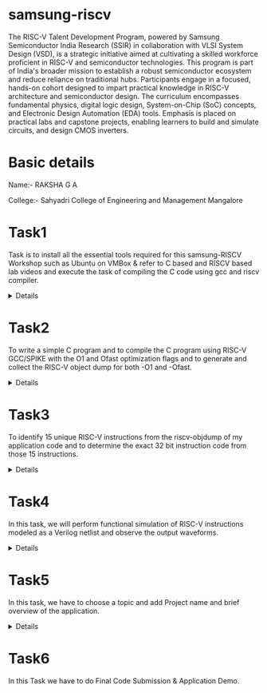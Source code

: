 # samsung-riscv
The RISC-V Talent Development Program, powered by Samsung Semiconductor India Research (SSIR) in collaboration with VLSI System Design (VSD), is a strategic initiative aimed at cultivating a skilled workforce proficient in RISC-V and semiconductor technologies. This program is part of India's broader mission to establish a robust semiconductor ecosystem and reduce reliance on traditional hubs.
 Participants engage in a focused, hands-on cohort designed to impart practical knowledge in RISC-V architecture and semiconductor design. The curriculum encompasses fundamental physics, digital logic design, System-on-Chip (SoC) concepts, and Electronic Design Automation (EDA) tools. Emphasis is placed on practical labs and capstone projects, enabling learners to build and simulate circuits, and design CMOS inverters.

# Basic details 
Name:- RAKSHA G A 

College:- Sahyadri College of Engineering and Management Mangalore 

# Task1
Task is to install all the essential tools required for this samsung-RISCV Workshop such as Ubuntu on VMBox & refer to C based and RISCV based lab videos and execute the task of compiling the C code using gcc and riscv compiler.
<details>



### C Program to Calculate Sum of Numbers from 1 to n.


The loop iterates from 1 to n, adding each value to sum.

The final sum is printed using the printf function.

 
### Assembly code representation of the program.

The instructions correspond to memory operations, control flow, and function calls in the RISC-V architecture.

Key instructions include addi, lw, sw, bge, and jal.

### Compilation and execution of the program.


#### 1. gcc sum1ton.c
Compiles the program using GCC.

#### 2. ./a.out
Executes the compiled file and prints the sum (e.g., "sum of numbers from 1 to 6 is 21").


### Compilation using RISC-V compiler.


#### 1.cat sum1ton.c
Displays the content of the C program.

#### 2. riscv64-unknown-elf-gcc -o sum1ton.o -mabi=lp64 -march=rv64i sum1ton.c
Compiles the program for RISC-V architecture.

#### 3. ls -ltr sum1ton.o
Lists the details of the generated object file.

#### 4. riscv64-unknown-elf-gcc -Ofast -mabi=lp64 -march=rv64i -o sum1ton.o sum1ton.c
Compiles the program with high optimization.

</details>

# Task2
To write a simple C program and to compile the C program using RISC-V GCC/SPIKE with the O1 and Ofast optimization flags and to generate and collect the RISC-V object dump for both -O1 and -Ofast.
 <details>
  
1.Simple C program Compilation.


2.Verify that your code is giving same output even when you use RISC-V compiler as shown.

  
3.Assembly code instructions  using the SPIKE tool.

4.RISC-V object dump for O1 optimization level.

 
5. RISC-V object dump for Ofast optimization level.
    
 </details>
 
# Task3
To identify 15 unique RISC-V instructions from the riscv-objdump of my application code and to determine the exact 32 bit instruction code from those 15 instructions.
<details>


INSTRUCTIONS FORMAT IN RISC-V
There are 6 instruction formats in RISC-V:

R-format
I-format
S-format
B-format
U-format
J-format
1. R-type Instruction
In RV32, each instruction is of size 32 bits.
In R-type instruction, R stands for register
This instruction type is used to execute various arithmetic and logical operations.

3. I-type Instruction
In RV32, each instruction is of size 32 bits.
In I-type instruction, I stand for immediate which means that operations use Registers and Immediate value
This instruction type is used in immediate and load operations.
The entire 32 bits instruction is divided into 5 fields. 

Example: ADDI rd, rs1, imm

3. S-type Instruction
In RV32, each instruction is of size 32 bits.
In S-type instruction, S stand for store which means it is store type instruction that helps to store the value of register into the memory.
Mainly, this instruction type is used for store operations.
The entire 32 bits instruction is divided into 6 fields. 

Example: SW rs2, imm(rs1)

4. B-type Instruction
In RV32, each instruction is of size 32 bits.
In B-type instruction, B stand for branching which means it is mainly used for branching based on certain conditions.
The entire 32 bits instruction is divided into 8 fields.

Example: BEQ rs1, rs2, imm

5. U-type Instruction
In RV32, each instruction is of size 32 bits.
In U-type instruction, U stand for Upper Immediate instructions which means it is simply used to transfer the immediate data into the destination register.
The entire 32 bits instruction is divided into 3 fields.

Example: LUI rd, imm

6. J-type Instruction
In RV32, each instruction is of size 32 bits.
In J-type instruction, J stand for jump, which means that this instruction format is used to implement jump type instruction.
The entire 32 bits instruction is divided into 6 field.

Example: JAL rd, imm

</details>

# Task4
In this task, we will perform functional simulation of RISC-V instructions modeled as a Verilog netlist and observe the output waveforms.
<details>
 Instruction 1: ADD R6, R2, R1

 Instruction 2: SUB R7, R1, R2

 Instruction 3: AND R8, R1, R3

 Instruction 4: OR R9, R2, R5
 
 Instruction 5: XOR R10, R1, R4
</details>

# Task5
In this task, we have to choose a topic and add Project name and brief overview of the application.
<details>
 Name of the Project:- 
            2-BIT COUNTER.

 Components required:-
         1.The VSDSquadron Mini board.      ->  1     
         2.LEDs.                            ->  2
         3. breadboard.                     ->  1
         4.jumper wires.                    ->  As required

 Truth Table
       number      In binary
       0              00
       1              01
       2              10
       3              11
      repeats...
  Working 
         It continuously counts from 0 to 3 in binary and after three it will turn to zero and then it repeats, since  it is a two bit counter.for symbol 0 LED will not glow and for symbol 1 LED will glow.     
</details>

# Task6
 In this Task we have to do Final Code Submission & Application Demo.
 
